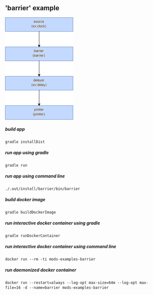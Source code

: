 <!-- generated, do not modify -->
## 'barrier' example
![diagram](docs/files/diagram.png)

##### build app
```
gradle installDist
```

##### run app using gradle
```
gradle run
```

##### run app using command line
```
./.out/install/barrier/bin/barrier
```

##### build docker image
```
gradle buildDockerImage
```

##### run interactive docker container using gradle
```
gradle runDockerContainer
```

##### run interactive docker container using command line
```
docker run --rm -ti mods-examples-barrier
```

##### run daemonized docker container
```
docker run --restart=always --log-opt max-size=64m --log-opt max-file=16 -d --name=barrier mods-examples-barrier
```

